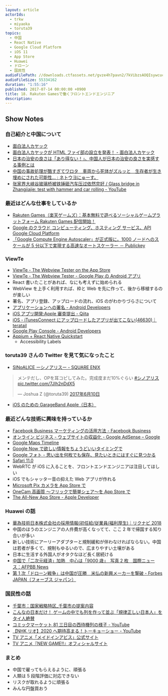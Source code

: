 ```yaml
---
layout: article
actorIds:
  - trkw
  - miyaoka
  - toruta39
topics:
  - 中国
  - React Native
  - Google Cloud Platform
  - iOS 11
  - App Store
  - Huawei
  - ドローン
  - 国民性
audioFilePath: //downloads.ctfassets.net/gvze4h7pavn2/7kVibzsAOQIsywcuco8m04/4ba4ccfb76132a33f87d5081f336f48b/18.mp3
audioFileSize: 55334162
duration: "1:55:16"
published: 2017-07-14 00:00:00 +0900
title: 18. Rakuten Gamesで働くフロントエンドエンジニア
description:
---
```


## Show Notes

### 自己紹介と中国について

* [面白法人カヤック](https://www.kayac.com/)
* [面白法人カヤックが HTML ファイ部の設立を発表！ - 面白法人カヤック](https://www.kayac.com/news/2011/09/html5_kayac)
* [日本の治安の良さは「あり得ない！」、中国人が日本の治安の良さを実感する事例とは](http://news.searchina.net/id/1615877?page=1)
* [中国の事故処理が酷すぎてワロタ　車両から死体がズルッと　生存者が生き埋めにされた可能性… : ネトウヨにゅーす。](http://netouyonews.net/archives/5394272.html)
* [张家界大峡谷玻璃桥被铁锤砸汽车压过依然完好 / Glass bridge in Zhangjiajie: test with hammer and car rolling - YouTube](https://www.youtube.com/watch?v=qZ9IylDwNaw)

### 最近はどんな仕事をしているか

* [Rakuten Games（楽天ゲームズ）：基本無料で遊べるソーシャルゲームプラットフォーム Rakuten Games 配信開始！](https://rgames.jp/)
* [Google のクラウド コンピューティング、ホスティング サービス、API Google Cloud Platform](https://cloud.google.com/)
* [「Google Compute Engine Autoscaler」が正式版に。1000 ノードへのスケールが 5 分以下で実現する高速なオートスケーラー － Publickey](http://www.publickey1.jp/blog/15/google_compute_engine_autoscaler10005.html)

### ViewTe

* [ViewTe - The Webview Tester on the App Store](https://itunes.apple.com/us/app/viewte-the-webview-tester/id1237657148)
* [ViewTe - The Webview Tester - Google Play の Android アプリ](https://play.google.com/store/apps/details?id=com.webviewtester)
* React 書いたことがあれば、なにも考えずに始められる
* WebView を上手く利用すれば、枠と Web を先に作って、後から移植するのが楽しい
* 署名、アプリ登録、アップロードの流れ、iOS のがわかりづらさについて
* [アプリケーションへの署名 - Android Developers](https://developer.android.com/guide/publishing/app-signing.html?hl=ja)
* [iOS アプリ開発:Apple 審査提出 - Qiita](http://qiita.com/pgcmg00/items/1a0c0207efb04eaec016)
* [iOS - iTunesConnect にアップロードしたアプリが出てこない(46630)｜ teratail](https://teratail.com/questions/46630)
* [Google Play Console - Android Developers](https://developer.android.com/distribute/console/index.html)
* [Appium + React Native Quickstart](http://chase-seibert.github.io/blog/2017/01/06/appium-react-native-quickstart.html)
  * Accessibility Labels

### toruta39 さんの Twitter を見て気になったこと

* [SINoALICE ーシノアリスー - SQUARE ENIX](http://sinoalice.jp/)

<blockquote class="twitter-tweet" data-lang="ja"><p lang="ja" dir="ltr">メンテだし、OPを耳コピしてみた。完成度まだ10%ぐらい <a href="https://twitter.com/hashtag/%E3%82%B7%E3%83%8E%E3%82%A2%E3%83%AA%E3%82%B9?src=hash">#シノアリス</a> <a href="https://t.co/7JIh2nDdX5">pic.twitter.com/7JIh2nDdX5</a></p>&mdash; Joshua Z (@toruta39) <a href="https://twitter.com/toruta39/status/873409008471728128">2017年6月10日</a></blockquote>

* [iOS のための GarageBand Apple（日本）](https://www.apple.com/jp/ios/garageband/)

### 最近どんな技術に興味を持っているか

* [Facebook Business マーケティングの活用方法 - Facebook Business](https://www.facebook.com/business/overview)
* [オンライン ビジネス - ウェブサイトの収益化 - Google AdSense – Google](https://www.google.co.jp/adsense/start/#/?modal_active=none)
* [Google Maps Timeline](https://www.google.com/maps/timeline?pb)
* [Google Now で欲しい情報をちょうどいいタイミングで](https://www.google.com/intl/ja/landing/now/)
* [Google フォト - 思い出を何枚でも保存、見たいときにはすぐに見つかる](https://www.google.com/photos/about/)
* [Safari 11.0](https://developer.apple.com/library/content/releasenotes/General/WhatsNewInSafari/Safari_11_0/Safari_11_0.html)
* WebRTC が iOS に入ることを、フロントエンドエンジニアは注目してほしい
* iOS でもシャッター音の抑えた Web アプリが作れる
* [Microsoft Pix カメラを App Store で](https://itunes.apple.com/jp/app/microsoft-pix-%E3%82%AB%E3%83%A1%E3%83%A9/id1127910488?mt=8)
* [OneCam 高画質 〜フリックで簡単シェア〜を App Store で](https://itunes.apple.com/jp/app/onecam-%E9%AB%98%E7%94%BB%E8%B3%AA-%E3%83%95%E3%83%AA%E3%83%83%E3%82%AF%E3%81%A7%E7%B0%A1%E5%8D%98%E3%82%B7%E3%82%A7%E3%82%A2/id422845617?mt=8)
* [The All-New App Store - Apple Developer](https://developer.apple.com/app-store/whats-new/)

### Huawei の話

* [華為技術日本株式会社の採用情報(初任給/従業員/福利厚生)｜リクナビ 2018](https://job.rikunabi.com/2018/company/r218130057/employ/?isc=ps342)
* 中国のほうのエンジニアの人件費が高くなってて、ここ 2 年で帰国する知り合いが多い
* 新しい技術にアーリーアダプターと規制緩和が伴わなければならない。中国は若者が多くて、規制もゆるいので、広まりやすい土壌がある
* 日本に生活する外国人がオタクなほど長く居続ける
* [中国で「二次元経済」加熱　中心は「9000 歳」　写真 2 枚　国際ニュース：AFPBB News](http://www.afpbb.com/articles/-/3135510)
* [第 1 次「ドローン戦争」は中国が圧勝　米仏の新興メーカーを撃破 - Forbes JAPAN（フォーブス ジャパン）](https://forbesjapan.com/articles/detail/15101)

### 国民性の話

* [千葉市：国家戦略特区\_千葉市の提案内容](https://www.city.chiba.jp/sogoseisaku/sogoseisaku/tokku/tokku_proposal.html)
* [こんなの日本だけ！ ゲームの中でも列を作って並ぶ「規律正しい日本人」をタイ人絶賛](http://thailog.net/2014/12/14/17098/)
* [コミックマーケット 81 三日目の西待機列の様子 - YouTube](https://www.youtube.com/watch?v=QwfZZG4Q_FE)
* [【NHK リオ】2020 へ期待高まる！トーキョーショー - YouTube](https://www.youtube.com/watch?v=sk6uU8gb8PA)
* [TV アニメ「メイドインアビス」公式サイト](http://miabyss.com/)
* [TV アニメ『NEW GAME!!』オフィシャルサイト](http://newgame-anime.com/)

### まとめ

* 中国で雇ってもらえるように、頑張る
* 人類は 5 段階評価に対応できない
* リスクが取れるように頑張る
* みんな円盤買おう
